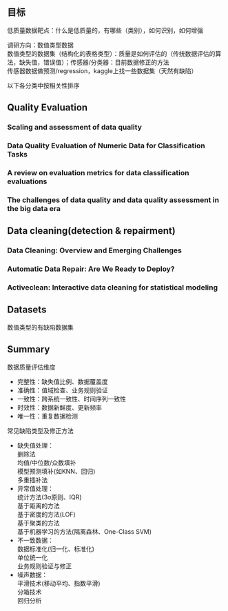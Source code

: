
## 目标
低质量数据靶点：什么是低质量的，有哪些（类别），如何识别，如何增强  
  
调研方向：数值类型数据  
数值类型的数据集（结构化的表格类型）：质量是如何评估的（传统数据评估的算法，缺失值，错误值）；传感器/分类器：目前数据修正的方法  
传感器数据做预测/regression，kaggle上找一些数据集（天然有缺陷）  

以下各分类中按相关性排序
## Quality Evaluation
### Scaling and assessment of data quality

### Data Quality Evaluation of Numeric Data for Classification Tasks

### A review on evaluation metrics for data classification evaluations

### The challenges of data quality and data quality assessment in the big data era

## Data cleaning(detection & repairment)
### Data Cleaning: Overview and Emerging Challenges

### Automatic Data Repair: Are We Ready to Deploy?

### Activeclean: Interactive data cleaning for statistical modeling

## Datasets
数值类型的有缺陷数据集


## Summary
数据质量评估维度  
- 完整性：缺失值比例、数据覆盖度  
- 准确性：值域检查、业务规则验证  
- 一致性：跨系统一致性、时间序列一致性  
- 时效性：数据新鲜度、更新频率  
- 唯一性：重复数据检测  
  
常见缺陷类型及修正方法  
- 缺失值处理：  
  删除法  
  均值/中位数/众数填补  
  模型预测填补(如KNN、回归)  
  多重插补法  
- 异常值处理：  
  统计方法(3σ原则、IQR)  
  基于距离的方法  
  基于密度的方法(LOF)  
  基于聚类的方法  
  基于机器学习的方法(隔离森林、One-Class SVM)  
- 不一致数据：  
  数据标准化(归一化、标准化)  
  单位统一化  
  业务规则验证与修正  
- 噪声数据：  
  平滑技术(移动平均、指数平滑)  
  分箱技术  
  回归分析  
